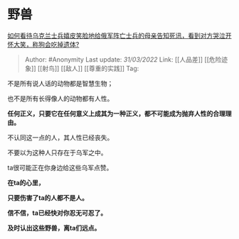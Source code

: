 # 野兽
[如何看待乌克兰士兵嬉皮笑脸地给俄军阵亡士兵的母亲告知死讯，看到对方哭泣开怀大笑，称狗会吃掉遗体?](https://www.zhihu.com/question/524186632/answer/2410557436)

> Author: #Anonymity 
> Last update: *31/03/2022* 
> Link: [[人品差]] [[危险迹象]] [[射鸟]] [[敌人]] [[尊重的实践]]
> Tag: 

不是所有说人话的动物都是智慧生物；

也不是所有长得像人的动物都有人性。

  

**任何正义，只要它在任何意义上成其为一种正义，都不可能成为抛弃人性的合理理由。**

不认同这一点的人，其人性已经丧失。

  

不要以为这种人只存在于乌军之中。

ta很可能正在你身边给这些乌军点赞。

  

**在ta的心里，**

**只要伤害了ta的人都不是人。**

  

**信不信，ta已经快对你忍无可忍了。**

  

**及时认出这些野兽，离ta们远点。**

